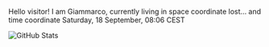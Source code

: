 Hello visitor! I am Giammarco, currently living in space coordinate lost... and time coordinate Saturday, 18 September, 08:06 CEST

![GitHub Stats](https://github-readme-stats.vercel.app/api?username=grcasanova)
